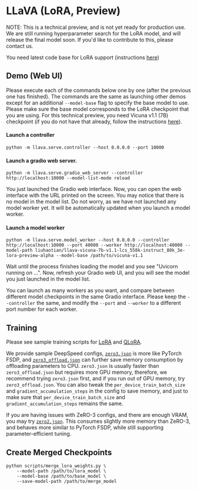 # LLaVA (LoRA, Preview)

NOTE: This is a technical preview, and is not yet ready for production use. We are still running hyperparameter search for the LoRA model, and will release the final model soon. If you'd like to
contribute to this, please contact us.

You need latest code base for LoRA support (instructions [here](https://github.com/haotian-liu/LLaVA#upgrade-to-latest-code-base))

## Demo (Web UI)

Please execute each of the commands below one by one (after the previous one has finished). The commands are the same as launching other demos except for an additional `--model-base` flag to specify
the base model to use. Please make sure the base model corresponds to the LoRA checkpoint that you are using. For this technical preview, you need Vicuna v1.1 (7B) checkpoint (if you do not have that
already, follow the instructions [here](https://github.com/lm-sys/FastChat#vicuna-weights)).

#### Launch a controller

```Shell
python -m llava.serve.controller --host 0.0.0.0 --port 10000
```

#### Launch a gradio web server.

```Shell
python -m llava.serve.gradio_web_server --controller http://localhost:10000 --model-list-mode reload
```

You just launched the Gradio web interface. Now, you can open the web interface with the URL printed on the screen. You may notice that there is no model in the model list. Do not worry, as we have
not launched any model worker yet. It will be automatically updated when you launch a model worker.

#### Launch a model worker

```Shell
python -m llava.serve.model_worker --host 0.0.0.0 --controller http://localhost:10000 --port 40000 --worker http://localhost:40000 --model-path liuhaotian/llava-vicuna-7b-v1.1-lcs_558k-instruct_80k_3e-lora-preview-alpha --model-base /path/to/vicuna-v1.1
```

Wait until the process finishes loading the model and you see "Uvicorn running on ...". Now, refresh your Gradio web UI, and you will see the model you just launched in the model list.

You can launch as many workers as you want, and compare between different model checkpoints in the same Gradio interface. Please keep the `--controller` the same, and modify the `--port`
and `--worker` to a different port number for each worker.

## Training

Please see sample training scripts for [LoRA](https://github.com/haotian-liu/LLaVA/blob/main/scripts/finetune_lora.sh)
and [QLoRA](https://github.com/haotian-liu/LLaVA/blob/main/scripts/finetune_qlora.sh).

We provide sample DeepSpeed configs, [`zero3.json`](https://github.com/haotian-liu/LLaVA/blob/main/scripts/zero3.json) is more like PyTorch FSDP,
and [`zero3_offload.json`](https://github.com/haotian-liu/LLaVA/blob/main/scripts/zero3_offload.json) can further save memory consumption by offloading parameters to CPU. `zero3.json` is usually
faster than `zero3_offload.json` but requires more GPU memory, therefore, we recommend trying `zero3.json` first, and if you run out of GPU memory, try `zero3_offload.json`. You can also tweak
the `per_device_train_batch_size` and `gradient_accumulation_steps` in the config to save memory, and just to make sure that `per_device_train_batch_size` and `gradient_accumulation_steps` remains the
same.

If you are having issues with ZeRO-3 configs, and there are enough VRAM, you may try [`zero2.json`](https://github.com/haotian-liu/LLaVA/blob/main/scripts/zero2.json). This consumes slightly more
memory than ZeRO-3, and behaves more similar to PyTorch FSDP, while still supporting parameter-efficient tuning.

## Create Merged Checkpoints

```Shell
python scripts/merge_lora_weights.py \
    --model-path /path/to/lora_model \
    --model-base /path/to/base_model \
    --save-model-path /path/to/merge_model
```
